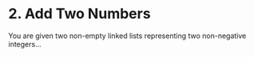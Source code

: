 # 2. Add Two Numbers

You are given two non-empty linked lists representing two non-negative integers...
